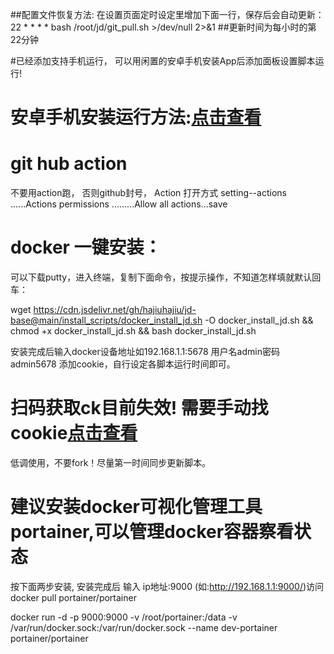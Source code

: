 
##配置文件恢复方法: 在设置页面定时设定里增加下面一行，保存后会自动更新：         
22 * * * * bash /root/jd/git_pull.sh >/dev/null 2>&1 
##更新时间为每小时的第22分钟 


#已经添加支持手机运行， 可以用闲置的安卓手机安装App后添加面板设置脚本运行!
# 安卓手机安装运行方法:[点击查看](https://github.com/hajiuhajiu/jdsign1112/blob/master/icon/Termux.md)



# git hub action
不要用action跑， 否则github封号，  Action 打开方式 setting--actions ......Actions permissions
.........Allow all actions...save 

# docker 一键安装：
可以下载putty，进入终端，复制下面命令，按提示操作，不知道怎样填就默认回车：

wget https://cdn.jsdelivr.net/gh/hajiuhajiu/jd-base@main/install_scripts/docker_install_jd.sh -O docker_install_jd.sh && chmod +x docker_install_jd.sh && bash docker_install_jd.sh

安装完成后输入docker设备地址如192.168.1.1:5678 用户名admin密码admin5678 添加cookie，自行设定各脚本运行时间即可。



# 扫码获取ck目前失效! 需要手动找cookie[点击查看](https://github.com/hajiuhajiu/scripts/blob/master/icon/GetJdCookie.md)  

低调使用，不要fork！尽量第一时间同步更新脚本。


# 建议安装docker可视化管理工具portainer,可以管理docker容器察看状态 
按下面两步安装, 安装完成后 输入 ip地址:9000 (如:http://192.168.1.1:9000/)访问
docker pull portainer/portainer

docker run -d -p 9000:9000 -v /root/portainer:/data -v /var/run/docker.sock:/var/run/docker.sock --name dev-portainer portainer/portainer
